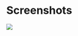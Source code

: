 # Screenshots


<img src="https://user-images.githubusercontent.com/50784573/71898852-aec51700-319d-11ea-9021-b1c0703eb995.png" />



